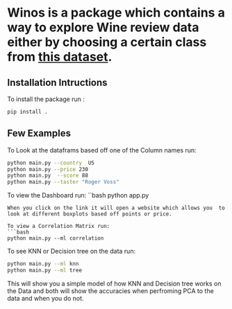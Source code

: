 # Winos is a package which contains a way to explore Wine review data either by choosing a certain class from  [this dataset](https://www.kaggle.com/zynicide/wine-reviews). 

## Installation Intructions
To install the package run :
```bash
pip install .
```

## Few Examples 
To Look at the dataframs based off one of the Column names run:
```bash
python main.py --country  US
python main.py --price 230
python main.py  --score 88
python main.py --taster "Roger Voss"
```

To view the Dashboard  run:
``bash
python app.py
```
When you click on the link it will open a website which allows you  to look at different boxplots based off points or price. 

To view a Correlation Matrix run:
```bash
python main.py --ml correlation 
```

To see KNN or Decision tree on the data run:
```bash
python main.py --ml knn
python main.py --ml tree
```
This will show you a simple model of how KNN and Decision tree works on the Data and both will show the accuracies when perfroming PCA to the data  and when you do not. 